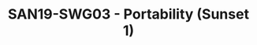 ---
youtube_video_url: null
amazon_s3_presentation_url: null
amazon_s3_video_url: null
categories:
- san19
description: Abstraction layer to centralize everything a partner may need to customize
  in order to have OP-TEE running
image: /assets/images/featured-images/san19/SAN19-SWG03.png
session_attendee_num: '24'
session_id: SAN19-SWG03
session_room: Sunset 1 (Developer Room)
session_slot:
  end_time: '2019-09-25 12:00:00'
  start_time: '2019-09-25 11:40:00'
session_speakers:
- speaker_bio: Joakim has been a Linux user for about 15 years where he spent most
    of the time in his professional career working with security for embedded devices.
    The last five years he has been heading Security Working Group in Linaro who are
    working with various upstream projects related to Security where OP-TEE is one
    of the key projects for that group.
  speaker_company: Linaro
  speaker_image: /assets/images/speakers/san19/joakim-bech.jpg
  speaker_location: Sweden
  speaker_name: Joakim Bech
  speaker_position: Principal Engineer Security
  speaker_url: http://joakimbech.com
  speaker_username: joakim.bech
session_track: Security
tag: session
tags:
- Linux Kernel
- ' 96Boards'
title: SAN19-SWG03 - Portability (Sunset 1)
---